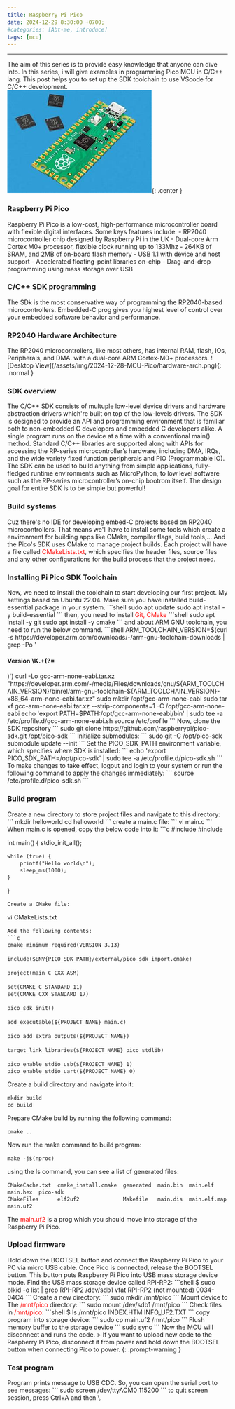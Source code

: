 ```yaml
---
title: Raspberry Pi Pico 
date: 2024-12-29 8:30:00 +0700;
#categories: [Abt-me, introduce]
tags: [mcu]    
---
```


---
The aim of this series is to provide easy knowledge that anyone can dive into. In this series, i will give examples in programming Pico MCU in C/C++ lang. This post helps you to set up the SDK toolchain to use VScode for C/C++ development.  
![Desktop View](/assets/img/2024-12-28-MCU-Pico/pico.jpg){: .center }

<h3><strong>Raspberry Pi Pico</strong></h3>
Raspberry Pi Pico is a low-cost, high-performance microcontroller board with flexible digital interfaces. Some keys features include:
- RP2040 microcontroller chip designed by Raspberry Pi in the UK
- Dual-core Arm Cortex M0+ processor, flexible clock running up to 133Mhz
- 264KB of SRAM, and 2MB of on-board flash memory
- USB 1.1 with device and host support
- Accelerated floating-point libraries on-chip
- Drag-and-drop programming using mass storage over USB
<h3><strong>C/C++ SDK programming</strong></h3>
The SDk is the most conservative way of programming the RP2040-based microcontrollers. Embedded-C prog gives you highest level of control over your embedded software behavior and performance. 
<h3><strong>RP2040 Hardware Architecture</strong></h3>
The RP2040 microcontrollers, like most others, has internal RAM, flash, IOs, Peripherals, and DMA. with a dual-core ARM Cortex-M0+ processors. 
![Desktop View](/assets/img/2024-12-28-MCU-Pico/hardware-arch.png){: .normal }
<h3><strong>SDK overview</strong></h3>
The C/C++ SDK consists of multuple low-level device drivers and hardware abstraction drivers which're built on top of the low-levels drivers.  
The SDK is designed to provide an API and programming environment that is familiar both to non-embedded C developers and embedded C developers alike. A single program runs on the device at a time with a conventional main() method. Standard C/C++ libraries are supported along with APIs for accessing the RP-series microcontroller’s hardware, including DMA, IRQs, and the wide variety fixed function peripherals and PIO (Programmable IO).  
The SDK can be used to build anything from simple applications, fully-fledged runtime environments such as MicroPython, to low level software such as the RP-series microcontroller’s on-chip bootrom itself.  
The design goal for entire SDK is to be simple but powerful!
<h3><strong>Build systems</strong></h3>
Cuz there's no IDE for developing embed-C projects based on RP2040 microcontrollers. That means we'll have to install some tools which create a environment for building apps like CMake, compiler flags, build tools,...  
And the Pico's SDK uses CMake to manage project builds. Each project will have a file called <span style="color:red">CMakeLists.txt</span>, which specifies the header files, source files and any other configurations for the build process that the project need.
<h3><strong>Installing Pi Pico SDK Toolchain</strong></h3>
Now, we need to install the toolchain to start developing our first project. My settings based on Ubuntu 22.04.  
Make sure you have installed build-essential package in your system.
```shell
sudo apt update
sudo apt install -y build-essential 
```
then, you need to install <span style="color:red">Git, CMake</span>
```shell
sudo apt install -y git
sudo apt install -y cmake
```
and about ARM GNU toolchain, you need to run the below command.
```shell
ARM_TOOLCHAIN_VERSION=$(curl -s https://developer.arm.com/downloads/-/arm-gnu-toolchain-downloads | grep -Po '<h4>Version \K.+(?=</h4>)')
curl -Lo gcc-arm-none-eabi.tar.xz "https://developer.arm.com/-/media/Files/downloads/gnu/${ARM_TOOLCHAIN_VERSION}/binrel/arm-gnu-toolchain-${ARM_TOOLCHAIN_VERSION}-x86_64-arm-none-eabi.tar.xz"
sudo mkdir /opt/gcc-arm-none-eabi
sudo tar xf gcc-arm-none-eabi.tar.xz --strip-components=1 -C /opt/gcc-arm-none-eabi
echo 'export PATH=$PATH:/opt/gcc-arm-none-eabi/bin' | sudo tee -a /etc/profile.d/gcc-arm-none-eabi.sh
source /etc/profile
```
Now, clone the SDK repository
```
sudo git clone https://github.com/raspberrypi/pico-sdk.git /opt/pico-sdk
```
Initialize submodules:
```
sudo git -C /opt/pico-sdk submodule update --init
```
Set the PICO_SDK_PATH environment variable, which specifies where SDK is installed:
```
echo 'export PICO_SDK_PATH=/opt/pico-sdk' | sudo tee -a /etc/profile.d/pico-sdk.sh
```
To make changes to take effect, logout and login to your system or run the following command to apply the changes immediately:
```
source /etc/profile.d/pico-sdk.sh
```
<h3><strong>Build program</strong></h3>
Create a new directory to store project files and navigate to this directory:
```
mkdir helloworld 
cd helloworld
``` 
create a main.c file:
```
vi main.c
```
When main.c is opened, copy the below code into it:
```c
#include <stdio.h>
#include <pico/stdlib.h>

int main()
{
    stdio_init_all();

    while (true) {
        printf("Hello world\n");
        sleep_ms(1000);
    }
}
```
Create a CMake file:
```
vi CMakeLists.txt
```
Add the following contents:
```c
cmake_minimum_required(VERSION 3.13)

include($ENV{PICO_SDK_PATH}/external/pico_sdk_import.cmake)

project(main C CXX ASM)

set(CMAKE_C_STANDARD 11)
set(CMAKE_CXX_STANDARD 17)

pico_sdk_init()

add_executable(${PROJECT_NAME} main.c)

pico_add_extra_outputs(${PROJECT_NAME})

target_link_libraries(${PROJECT_NAME} pico_stdlib)

pico_enable_stdio_usb(${PROJECT_NAME} 1)
pico_enable_stdio_uart(${PROJECT_NAME} 0)
```
Create a build directory and navigate into it:
```
mkdir build 
cd build
```
Prepare CMake build by running the following command:
```
cmake ..
```
Now run the make command to build program:
```
make -j$(nproc)
```
using the ls command, you can see a list of generated files:
```shell
CMakeCache.txt  cmake_install.cmake  generated  main.bin  main.elf      main.hex  pico-sdk
CMakeFiles      elf2uf2              Makefile   main.dis  main.elf.map  main.uf2
```
The <span style="color:red">main.uf2</span> is a prog which you should move into storage of the Raspberry Pi Pico.
<h3><strong>Upload firmware</strong></h3>
Hold down the BOOTSEL button and connect the Raspberry Pi Pico to your PC via micro USB cable. Once Pico is connected, release the BOOTSEL button. This button puts Raspberry Pi Pico into USB mass storage device mode.  
Find the USB mass storage device called RPI-RP2:
```shell
$ sudo blkid -o list | grep RPI-RP2
/dev/sdb1  vfat    RPI-RP2  (not mounted)  0034-04C4
```
Create a new directory:
```
sudo mkdir /mnt/pico
```
Mount device to The <span style="color:red">/mnt/pico</span> directory:
```
sudo mount /dev/sdb1 /mnt/pico
```
Check files in <span style="color:red">/mnt/pico</span>:
```shell
$ ls /mnt/pico
INDEX.HTM  INFO_UF2.TXT
```
copy program into storage device:
```
sudo cp main.uf2 /mnt/pico
```
Flush memory buffer to the storage device
```
sudo sync
```
Now the MCU will disconnect and runs the code.
> If you want to upload new code to the Raspberry Pi Pico, disconnect it from power and hold down the BOOTSEL button when connecting Pico to power.
{: .prompt-warning }
<h3><strong>Test program</strong></h3>
Program prints message to USB CDC. So, you can open the serial port to see messages:
```
sudo screen /dev/ttyACM0 115200
```
to quit screen session, press Ctrl+A and then \.
